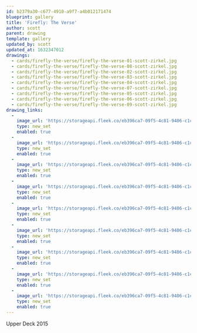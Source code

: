 ```yaml
---
id: b2379a30-c677-4910-a9f7-a4b012171474
blueprint: gallery
title: 'Firefly: The Verse'
author: scott
parent: drawing
template: gallery
updated_by: scott
updated_at: 1632347012
drawings:
  - cards/firefly-the-verse/firefly-the-verse-01-scott-zirkel.jpg
  - cards/firefly-the-verse/firefly-the-verse-08-scott-zirkel.jpg
  - cards/firefly-the-verse/firefly-the-verse-02-scott-zirkel.jpg
  - cards/firefly-the-verse/firefly-the-verse-03-scott-zirkel.jpg
  - cards/firefly-the-verse/firefly-the-verse-04-scott-zirkel.jpg
  - cards/firefly-the-verse/firefly-the-verse-07-scott-zirkel.jpg
  - cards/firefly-the-verse/firefly-the-verse-05-scott-zirkel.jpg
  - cards/firefly-the-verse/firefly-the-verse-06-scott-zirkel.jpg
  - cards/firefly-the-verse/firefly-the-verse-09-scott-zirkel.jpg
drawing_links:
  -
    image_url: 'https://storageapi.fleek.co/eb396ca7-09f5-4c81-9406-c1cbd592a5ac-bucket/scottzirkel.com/containers/drawings/cards/firefly-the-verse/firefly-the-verse-01-scott-zirkel.jpg'
    type: new_set
    enabled: true
  -
    image_url: 'https://storageapi.fleek.co/eb396ca7-09f5-4c81-9406-c1cbd592a5ac-bucket/scottzirkel.com/containers/drawings/cards/firefly-the-verse/firefly-the-verse-08-scott-zirkel.jpg'
    type: new_set
    enabled: true
  -
    image_url: 'https://storageapi.fleek.co/eb396ca7-09f5-4c81-9406-c1cbd592a5ac-bucket/scottzirkel.com/containers/drawings/cards/firefly-the-verse/firefly-the-verse-02-scott-zirkel.jpg'
    type: new_set
    enabled: true
  -
    image_url: 'https://storageapi.fleek.co/eb396ca7-09f5-4c81-9406-c1cbd592a5ac-bucket/scottzirkel.com/containers/drawings/cards/firefly-the-verse/firefly-the-verse-03-scott-zirkel.jpg'
    type: new_set
    enabled: true
  -
    image_url: 'https://storageapi.fleek.co/eb396ca7-09f5-4c81-9406-c1cbd592a5ac-bucket/scottzirkel.com/containers/drawings/cards/firefly-the-verse/firefly-the-verse-04-scott-zirkel.jpg'
    type: new_set
    enabled: true
  -
    image_url: 'https://storageapi.fleek.co/eb396ca7-09f5-4c81-9406-c1cbd592a5ac-bucket/scottzirkel.com/containers/drawings/cards/firefly-the-verse/firefly-the-verse-07-scott-zirkel.jpg'
    type: new_set
    enabled: true
  -
    image_url: 'https://storageapi.fleek.co/eb396ca7-09f5-4c81-9406-c1cbd592a5ac-bucket/scottzirkel.com/containers/drawings/cards/firefly-the-verse/firefly-the-verse-05-scott-zirkel.jpg'
    type: new_set
    enabled: true
  -
    image_url: 'https://storageapi.fleek.co/eb396ca7-09f5-4c81-9406-c1cbd592a5ac-bucket/scottzirkel.com/containers/drawings/cards/firefly-the-verse/firefly-the-verse-06-scott-zirkel.jpg'
    type: new_set
    enabled: true
  -
    image_url: 'https://storageapi.fleek.co/eb396ca7-09f5-4c81-9406-c1cbd592a5ac-bucket/scottzirkel.com/containers/drawings/cards/firefly-the-verse/firefly-the-verse-09-scott-zirkel.jpg'
    type: new_set
    enabled: true
---
```

Upper Deck 2015
